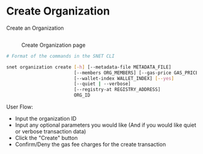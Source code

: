# Create Organization

Create an Organization

<figure><img src="../../../.gitbook/assets/Screenshot 2024-08-17 at 5.57.58 PM.png" alt=""><figcaption><p>Create Organization page</p></figcaption></figure>

```bash
# Format of the commands in the SNET CLI

snet organization create [-h] [--metadata-file METADATA_FILE]
                         [--members ORG_MEMBERS] [--gas-price GAS_PRICE]
                         [--wallet-index WALLET_INDEX] [--yes]
                         [--quiet | --verbose]
                         [--registry-at REGISTRY_ADDRESS]
                         ORG_ID
```

User Flow:

* Input the organization ID
* Input any optional parameters you would like (And if you would like quiet or verbose transaction data)
* Click the "Create" button
* Confirm/Deny the gas fee charges for the create transaction
